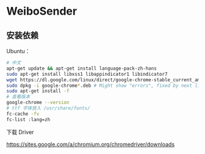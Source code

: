 # WeiboSender

## 安装依赖

Ubuntu：

```bash
# 中文
apt-get update && apt-get install language-pack-zh-hans 
sudo apt-get install libxss1 libappindicator1 libindicator7
wget https://dl.google.com/linux/direct/google-chrome-stable_current_amd64.deb
sudo dpkg -i google-chrome*.deb # Might show "errors", fixed by next line
sudo apt-get install -f
# 查看版本
google-chrome --version
# ttf 字体放入 /usr/share/fonts/
fc-cache -fv
fc-list :lang=zh
```

下载 Driver

https://sites.google.com/a/chromium.org/chromedriver/downloads

